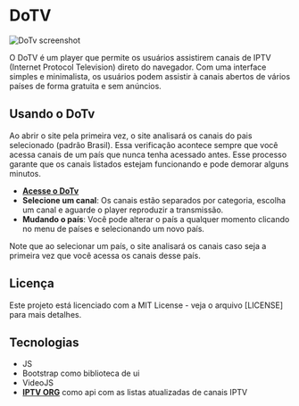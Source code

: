 # DoTV 

![DoTv screenshot](https://raw.githubusercontent.com/deyvidandrades/DoTv/main/dotv_banner2.png)

O DoTV é um player que permite os usuários assistirem canais de IPTV (Internet Protocol Television) direto do navegador. Com uma interface simples e minimalista, os usuários podem assistir à canais abertos de vários países de forma gratuita e sem anúncios.

## Usando o DoTv
Ao abrir o site pela primeira vez, o site analisará os canais do pais selecionado (padrão Brasil). Essa verificação acontece sempre que você acessa canais de um país que nunca tenha acessado antes. Esse processo garante que os canais listados estejam funcionando e pode demorar alguns minutos. 

- [**Acesse o DoTv**](https://deyvidandrades.github.io/DoTv/)
-  **Selecione um canal**: Os canais estão separados por categoria, escolha um canal e aguarde o player reproduzir a transmissão.
-  **Mudando o país**:  Você pode alterar o país a qualquer momento clicando no menu de países e selecionando um novo país. 

Note que ao selecionar um país, o site analisará os canais caso seja a primeira vez que você acessa os canais desse país.

## Licença
Este projeto está licenciado com a MIT License - veja o arquivo [LICENSE] para mais detalhes.


## Tecnologias
- JS
- Bootstrap como biblioteca de ui
- VideoJS
- **[IPTV ORG](https://github.com/iptv-org/iptv)** como api com as listas atualizadas de canais IPTV
